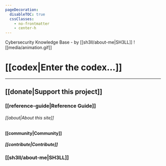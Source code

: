 ```yaml
---
pageDecoration:
  disableTOC: true
  cssClasses:
    - no-frontmatter
    - center-h
---
```

Cybersecurity Knowledge Base - by [[sh3ll/about-me|SH3LL]]
![[media/animation.gif]]
# [[codex|Enter the codex...]]
---
## [[donate|Support this project]]
### [[reference-guide|Reference Guide]]
###### [[about|About this site]]
#### [[community|Community]] 
##### [[contribute|Contribute]]
### [[sh3ll/about-me|SH3LL]]
